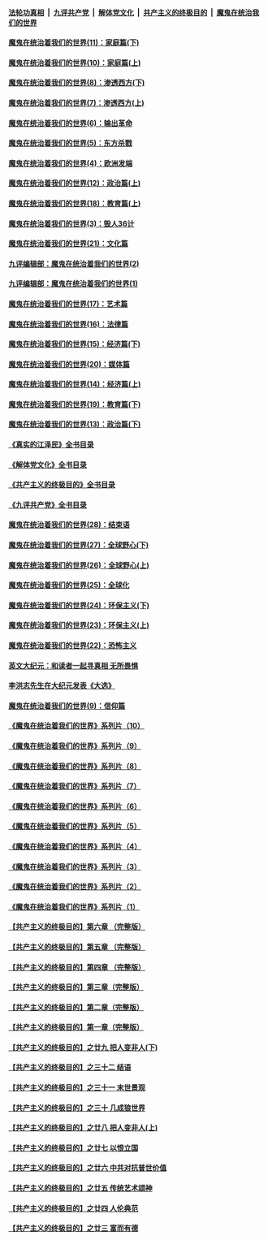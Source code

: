 ####  [法轮功真相](../../../../basic/blob/master/README.md?t=11290402) &nbsp;|&nbsp; [九评共产党](../../../../9ping.md/blob/master/README.md?t=11290402) &nbsp;|&nbsp; [解体党文化](../../../../jtdwh.md/blob/master/README.md?t=11290402)  &nbsp;|&nbsp; [共产主义的终极目的](../../../../gczydzjmd.md/blob/master/README.md?t=11290402) &nbsp;|&nbsp; [魔鬼在统治我们的世界](../../../../mgztzwmdsj.md/blob/master/README.md?t=11290402) 

#### [魔鬼在统治着我们的世界(11)：家庭篇(下)](../pages/nsc422/n10440961.md?t=11290402) 

#### [魔鬼在统治着我们的世界(10)：家庭篇(上)](../pages/nsc422/n10435448.md?t=11290402) 

#### [魔鬼在统治着我们的世界(8)：渗透西方(下)](../pages/nsc422/n10429603.md?t=11290402) 

#### [魔鬼在统治着我们的世界(7)：渗透西方(上)](../pages/nsc422/n10426013.md?t=11290402) 

#### [魔鬼在统治着我们的世界(6)：输出革命](../pages/nsc422/n10421536.md?t=11290402) 

#### [魔鬼在统治着我们的世界(5)：东方杀戮](../pages/nsc422/n10417707.md?t=11290402) 

#### [魔鬼在统治着我们的世界(4)：欧洲发端](../pages/nsc422/n10414890.md?t=11290402) 

#### [魔鬼在统治着我们的世界(12)：政治篇(上)](../pages/nsc422/n10444576.md?t=11290402) 

#### [魔鬼在统治着我们的世界(18)：教育篇(上)](../pages/nsc422/n10526970.md?t=11290402) 

#### [魔鬼在统治着我们的世界(3)：毁人36计](../pages/nsc422/n10411583.md?t=11290402) 

#### [魔鬼在统治着我们的世界(21)：文化篇](../pages/nsc422/n10597706.md?t=11290402) 

#### [九评编辑部：魔鬼在统治着我们的世界(2)](../pages/nsc422/n10410036.md?t=11290402) 

#### [九评编辑部：魔鬼在统治着我们的世界(1)](../pages/nsc422/n10406825.md?t=11290402) 

#### [魔鬼在统治着我们的世界(17)：艺术篇](../pages/nsc422/n10499093.md?t=11290402) 

#### [魔鬼在统治着我们的世界(16)：法律篇](../pages/nsc422/n10485969.md?t=11290402) 

#### [魔鬼在统治着我们的世界(15)：经济篇(下)](../pages/nsc422/n10469975.md?t=11290402) 

#### [魔鬼在统治着我们的世界(20)：媒体篇](../pages/nsc422/n10586579.md?t=11290402) 

#### [魔鬼在统治着我们的世界(14)：经济篇(上)](../pages/nsc422/n10457370.md?t=11290402) 

#### [魔鬼在统治着我们的世界(19)：教育篇(下)](../pages/nsc422/n10564808.md?t=11290402) 

#### [魔鬼在统治着我们的世界(13)：政治篇(下)](../pages/nsc422/n10448270.md?t=11290402) 

#### [《真实的江泽民》全书目录](../pages/nsc422/n13721399.md?t=11290402) 

#### [《解体党文化》全书目录](../pages/nsc422/n13721157.md?t=11290402) 

#### [《共产主义的终极目的》全书目录](../pages/nsc422/n13721048.md?t=11290402) 

#### [《九评共产党》全书目录](../pages/nsc422/n13708085.md?t=11290402) 

#### [魔鬼在统治着我们的世界(28)：结束语](../pages/nsc422/n10936246.md?t=11290402) 

#### [魔鬼在统治着我们的世界(27)：全球野心(下)](../pages/nsc422/n10928319.md?t=11290402) 

#### [魔鬼在统治着我们的世界(26)：全球野心(上)](../pages/nsc422/n10900318.md?t=11290402) 

#### [魔鬼在统治着我们的世界(25)：全球化](../pages/nsc422/n10788205.md?t=11290402) 

#### [魔鬼在统治着我们的世界(24)：环保主义(下)](../pages/nsc422/n10695307.md?t=11290402) 

#### [魔鬼在统治着我们的世界(23)：环保主义(上)](../pages/nsc422/n10688613.md?t=11290402) 

#### [魔鬼在统治着我们的世界(22)：恐怖主义](../pages/nsc422/n10614727.md?t=11290402) 

#### [英文大纪元：和读者一起寻真相 无所畏惧](../pages/nsc422/n12542027.md?t=11290402) 

#### [李洪志先生在大纪元发表《大选》](../pages/nsc422/n12534746.md?t=11290402) 

#### [魔鬼在统治着我们的世界(9)：信仰篇](../pages/nsc422/n10432159.md?t=11290402) 

#### [《魔鬼在统治着我们的世界》系列片（10）](../pages/nsc422/n12292670.md?t=11290402) 

#### [《魔鬼在统治着我们的世界》系列片（9）](../pages/nsc422/n12290859.md?t=11290402) 

#### [《魔鬼在统治着我们的世界》系列片（8）](../pages/nsc422/n12287445.md?t=11290402) 

#### [《魔鬼在统治着我们的世界》系列片（7）](../pages/nsc422/n12283425.md?t=11290402) 

#### [《魔鬼在统治着我们的世界》系列片（6）](../pages/nsc422/n12282314.md?t=11290402) 

#### [《魔鬼在统治着我们的世界》系列片（5）](../pages/nsc422/n12281419.md?t=11290402) 

#### [《魔鬼在统治着我们的世界》系列片（4）](../pages/nsc422/n12274024.md?t=11290402) 

#### [《魔鬼在统治着我们的世界》系列片（3）](../pages/nsc422/n12271322.md?t=11290402) 

#### [《魔鬼在统治着我们的世界》系列片（2）](../pages/nsc422/n12269049.md?t=11290402) 

#### [《魔鬼在统治着我们的世界》系列片（1）](../pages/nsc422/n12267575.md?t=11290402) 

#### [【共产主义的终极目的】第六章 （完整版）](../pages/nsc422/n11428913.md?t=11290402) 

#### [【共产主义的终极目的】第五章 （完整版）](../pages/nsc422/n11428912.md?t=11290402) 

#### [【共产主义的终极目的】第四章 （完整版）](../pages/nsc422/n11428907.md?t=11290402) 

#### [【共产主义的终极目的】第三章（完整版）](../pages/nsc422/n11428848.md?t=11290402) 

#### [【共产主义的终极目的】第二章（完整版）](../pages/nsc422/n11428831.md?t=11290402) 

#### [【共产主义的终极目的】第一章（完整版）](../pages/nsc422/n11417651.md?t=11290402) 

#### [【共产主义的终极目的】之廿九 把人变非人(下)](../pages/nsc422/n11344140.md?t=11290402) 

#### [【共产主义的终极目的】之三十二 结语](../pages/nsc422/n11360535.md?t=11290402) 

#### [【共产主义的终极目的】之三十一 末世景观](../pages/nsc422/n11351129.md?t=11290402) 

#### [【共产主义的终极目的】之三十 几成狼世界](../pages/nsc422/n11348280.md?t=11290402) 

#### [【共产主义的终极目的】之廿八 把人变非人(上)](../pages/nsc422/n11340492.md?t=11290402) 

#### [【共产主义的终极目的】之廿七 以恨立国](../pages/nsc422/n11336944.md?t=11290402) 

#### [【共产主义的终极目的】之廿六 中共对抗普世价值](../pages/nsc422/n11324785.md?t=11290402) 

#### [【共产主义的终极目的】之廿五 传统艺术颂神](../pages/nsc422/n11296396.md?t=11290402) 

#### [【共产主义的终极目的】之廿四 人伦典范](../pages/nsc422/n11296397.md?t=11290402) 

#### [【共产主义的终极目的】之廿三 富而有德](../pages/nsc422/n11283598.md?t=11290402) 

